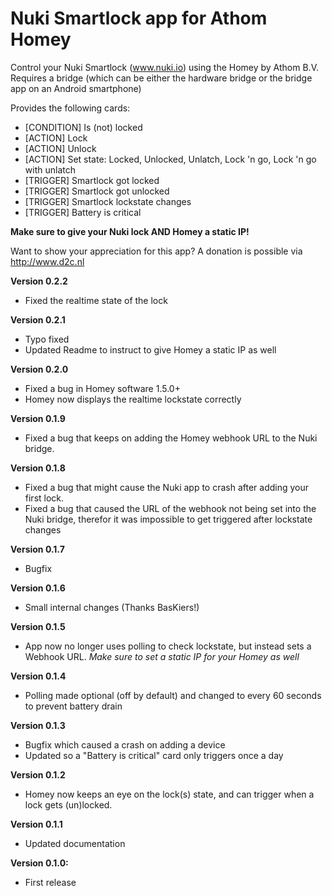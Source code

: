 # Nuki Smartlock app for Athom Homey

Control your Nuki Smartlock (www.nuki.io) using the Homey by Athom B.V.
Requires a bridge (which can be either the hardware bridge or the bridge app on an Android smartphone)

Provides the following cards:
- [CONDITION] Is (not) locked
- [ACTION] Lock
- [ACTION] Unlock
- [ACTION] Set state: Locked, Unlocked, Unlatch, Lock 'n go, Lock 'n go with unlatch
- [TRIGGER] Smartlock got locked
- [TRIGGER] Smartlock got unlocked
- [TRIGGER] Smartlock lockstate changes
- [TRIGGER] Battery is critical

**Make sure to give your Nuki lock AND Homey a static IP!**

Want to show your appreciation for this app? A donation is possible via http://www.d2c.nl



**Version 0.2.2**
- Fixed the realtime state of the lock

**Version 0.2.1**
- Typo fixed
- Updated Readme to instruct to give Homey a static IP as well

**Version 0.2.0**
- Fixed a bug in Homey software 1.5.0+
- Homey now displays the realtime lockstate correctly

**Version 0.1.9**
- Fixed a bug that keeps on adding the Homey webhook URL to the Nuki bridge.

**Version 0.1.8**
- Fixed a bug that might cause the Nuki app to crash after adding your first lock.
- Fixed a bug that caused the URL of the webhook not being set into the Nuki bridge, therefor it was impossible to get triggered after lockstate changes

**Version 0.1.7**
- Bugfix

**Version 0.1.6**
- Small internal changes (Thanks BasKiers!)

**Version 0.1.5**
- App now no longer uses polling to check lockstate, but instead sets a Webhook URL. *Make sure to set a static IP for your Homey as well*

**Version 0.1.4**
- Polling made optional (off by default) and changed to every 60 seconds to prevent battery drain

**Version 0.1.3**
- Bugfix which caused a crash on adding a device
- Updated so a "Battery is critical" card only triggers once a day

**Version 0.1.2**
- Homey now keeps an eye on the lock(s) state, and can trigger when a lock gets (un)locked. 

**Version 0.1.1**
- Updated documentation

**Version 0.1.0:**
- First release
